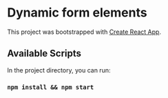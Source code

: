 # Dynamic form elements

This project was bootstrapped with [Create React App](https://github.com/facebook/create-react-app).

## Available Scripts

In the project directory, you can run:

### `npm install && npm start`